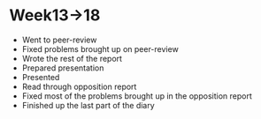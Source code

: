 # Week13->18

* Went to peer-review
* Fixed problems brought up on peer-review
* Wrote the rest of the report
* Prepared presentation
* Presented
* Read through opposition report
* Fixed most of the problems brought up in the opposition report
* Finished up the last part of the diary
